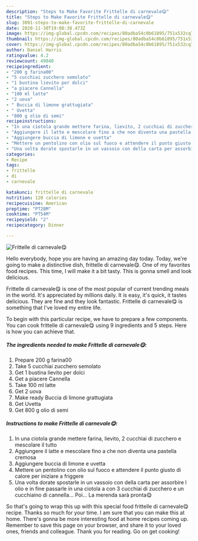 ```yaml
---
description: "Steps to Make Favorite Frittelle di carnevale😋"
title: "Steps to Make Favorite Frittelle di carnevale😋"
slug: 3091-steps-to-make-favorite-frittelle-di-carnevale
date: 2020-11-30T19:08:38.473Z
image: https://img-global.cpcdn.com/recipes/80adba54c0b61895/751x532cq70/frittelle-di-carnevale😋-recipe-main-photo.jpg
thumbnail: https://img-global.cpcdn.com/recipes/80adba54c0b61895/751x532cq70/frittelle-di-carnevale😋-recipe-main-photo.jpg
cover: https://img-global.cpcdn.com/recipes/80adba54c0b61895/751x532cq70/frittelle-di-carnevale😋-recipe-main-photo.jpg
author: Daniel Harris
ratingvalue: 4.2
reviewcount: 49840
recipeingredient:
- "200 g farina00"
- "5 cucchiai zucchero semolato"
- "1 bustina lievito per dolci"
- "a piacere Cannella"
- "100 ml latte"
- "2 uova"
- " Buccia di limone grattugiata"
- " Uvetta"
- "800 g olio di semi"
recipeinstructions:
- "In una ciotola grande mettere farina, lievito, 2 cucchiai di zucchero e mescolare il tutto"
- "Aggiungere il latte e mescolare fino a che non diventa una pastella cremosa"
- "Aggiungere buccia di limone e uvetta"
- "Mettere un pentolino con olio sul fuoco e attendere il punto giusto di calore per iniziare a friggere"
- "Una volta dorate spostarle in un vassoio con della carta per assorbire l olio e in fine passarle in una ciotola a con 3 cucchiai di zucchero e un cucchiaino di cannella... Poi... La merenda sarà pronta😋"
categories:
- Recipe
tags:
- frittelle
- di
- carnevale

katakunci: frittelle di carnevale 
nutrition: 120 calories
recipecuisine: American
preptime: "PT28M"
cooktime: "PT54M"
recipeyield: "2"
recipecategory: Dinner

---
```



![Frittelle di carnevale😋](https://img-global.cpcdn.com/recipes/80adba54c0b61895/751x532cq70/frittelle-di-carnevale😋-recipe-main-photo.jpg)

Hello everybody, hope you are having an amazing day today. Today, we're going to make a distinctive dish, frittelle di carnevale😋. One of my favorites food recipes. This time, I will make it a bit tasty. This is gonna smell and look delicious.

Frittelle di carnevale😋 is one of the most popular of current trending meals in the world. It's appreciated by millions daily. It is easy, it's quick, it tastes delicious. They are fine and they look fantastic. Frittelle di carnevale😋 is something that I've loved my entire life.




To begin with this particular recipe, we have to prepare a few components. You can cook frittelle di carnevale😋 using 9 ingredients and 5 steps. Here is how you can achieve that.

<!--inarticleads1-->

##### The ingredients needed to make Frittelle di carnevale😋:

1. Prepare 200 g farina00
1. Take 5 cucchiai zucchero semolato
1. Get 1 bustina lievito per dolci
1. Get a piacere Cannella
1. Take 100 ml latte
1. Get 2 uova
1. Make ready  Buccia di limone grattugiata
1. Get  Uvetta
1. Get 800 g olio di semi




<!--inarticleads2-->

##### Instructions to make Frittelle di carnevale😋:

1. In una ciotola grande mettere farina, lievito, 2 cucchiai di zucchero e mescolare il tutto
1. Aggiungere il latte e mescolare fino a che non diventa una pastella cremosa
1. Aggiungere buccia di limone e uvetta
1. Mettere un pentolino con olio sul fuoco e attendere il punto giusto di calore per iniziare a friggere
1. Una volta dorate spostarle in un vassoio con della carta per assorbire l olio e in fine passarle in una ciotola a con 3 cucchiai di zucchero e un cucchiaino di cannella... Poi... La merenda sarà pronta😋




So that's going to wrap this up with this special food frittelle di carnevale😋 recipe. Thanks so much for your time. I am sure that you can make this at home. There's gonna be more interesting food at home recipes coming up. Remember to save this page on your browser, and share it to your loved ones, friends and colleague. Thank you for reading. Go on get cooking!
